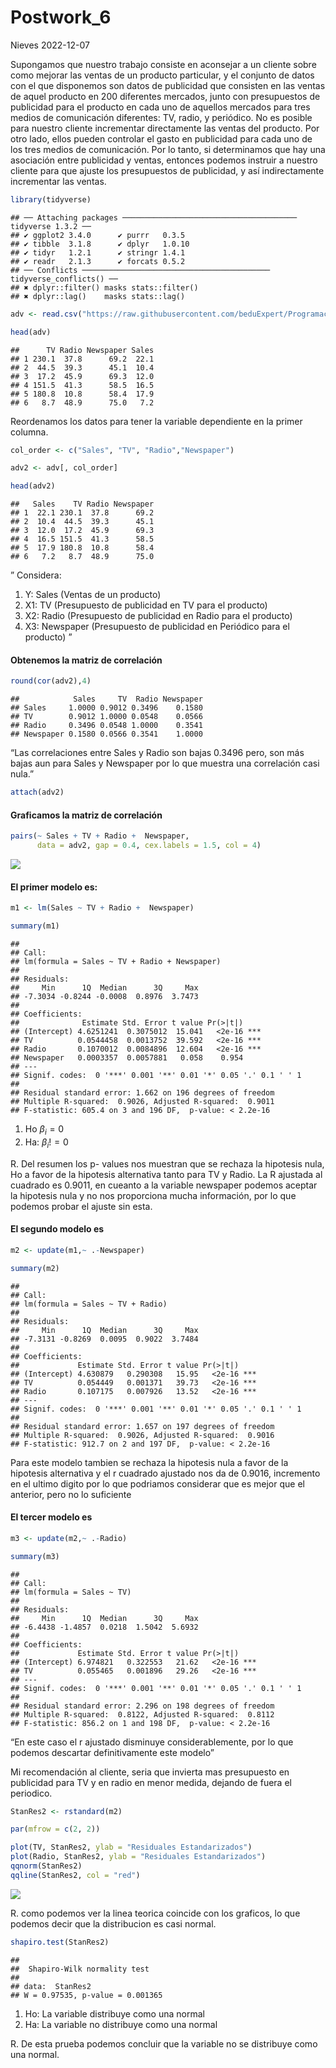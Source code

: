 Postwork_6
================
Nieves
2022-12-07

Supongamos que nuestro trabajo consiste en aconsejar a un cliente sobre
como mejorar las ventas de un producto particular, y el conjunto de
datos con el que disponemos son datos de publicidad que consisten en las
ventas de aquel producto en 200 diferentes mercados, junto con
presupuestos de publicidad para el producto en cada uno de aquellos
mercados para tres medios de comunicación diferentes: TV, radio, y
periódico. No es posible para nuestro cliente incrementar directamente
las ventas del producto. Por otro lado, ellos pueden controlar el gasto
en publicidad para cada uno de los tres medios de comunicación. Por lo
tanto, si determinamos que hay una asociación entre publicidad y ventas,
entonces podemos instruir a nuestro cliente para que ajuste los
presupuestos de publicidad, y así indirectamente incrementar las ventas.

``` r
library(tidyverse)
```

    ## ── Attaching packages ─────────────────────────────────────── tidyverse 1.3.2 ──
    ## ✔ ggplot2 3.4.0      ✔ purrr   0.3.5 
    ## ✔ tibble  3.1.8      ✔ dplyr   1.0.10
    ## ✔ tidyr   1.2.1      ✔ stringr 1.4.1 
    ## ✔ readr   2.1.3      ✔ forcats 0.5.2 
    ## ── Conflicts ────────────────────────────────────────── tidyverse_conflicts() ──
    ## ✖ dplyr::filter() masks stats::filter()
    ## ✖ dplyr::lag()    masks stats::lag()

``` r
adv <- read.csv("https://raw.githubusercontent.com/beduExpert/Programacion-R-Santander-2022/main/Sesion-06/data/advertising.csv")
```

``` r
head(adv)
```

    ##      TV Radio Newspaper Sales
    ## 1 230.1  37.8      69.2  22.1
    ## 2  44.5  39.3      45.1  10.4
    ## 3  17.2  45.9      69.3  12.0
    ## 4 151.5  41.3      58.5  16.5
    ## 5 180.8  10.8      58.4  17.9
    ## 6   8.7  48.9      75.0   7.2

Reordenamos los datos para tener la variable dependiente en la primer
columna.

``` r
col_order <- c("Sales", "TV", "Radio","Newspaper")
```

``` r
adv2 <- adv[, col_order]
```

``` r
head(adv2)
```

    ##   Sales    TV Radio Newspaper
    ## 1  22.1 230.1  37.8      69.2
    ## 2  10.4  44.5  39.3      45.1
    ## 3  12.0  17.2  45.9      69.3
    ## 4  16.5 151.5  41.3      58.5
    ## 5  17.9 180.8  10.8      58.4
    ## 6   7.2   8.7  48.9      75.0

” Considera:

1.  Y: Sales (Ventas de un producto)
2.  X1: TV (Presupuesto de publicidad en TV para el producto)
3.  X2: Radio (Presupuesto de publicidad en Radio para el producto)
4.  X3: Newspaper (Presupuesto de publicidad en Periódico para el
    producto) ”

#### Obtenemos la matriz de correlación

``` r
round(cor(adv2),4)
```

    ##            Sales     TV  Radio Newspaper
    ## Sales     1.0000 0.9012 0.3496    0.1580
    ## TV        0.9012 1.0000 0.0548    0.0566
    ## Radio     0.3496 0.0548 1.0000    0.3541
    ## Newspaper 0.1580 0.0566 0.3541    1.0000

“Las correlaciones entre Sales y Radio son bajas 0.3496 pero, son más
bajas aun para Sales y Newspaper por lo que muestra una correlación casi
nula.”

``` r
attach(adv2)
```

#### Graficamos la matriz de correlación

``` r
pairs(~ Sales + TV + Radio +  Newspaper, 
      data = adv2, gap = 0.4, cex.labels = 1.5, col = 4)
```

![](Postwork_6_files/figure-gfm/unnamed-chunk-9-1.png)<!-- -->

#### El primer modelo es:

``` r
m1 <- lm(Sales ~ TV + Radio +  Newspaper)
```

``` r
summary(m1)
```

    ## 
    ## Call:
    ## lm(formula = Sales ~ TV + Radio + Newspaper)
    ## 
    ## Residuals:
    ##     Min      1Q  Median      3Q     Max 
    ## -7.3034 -0.8244 -0.0008  0.8976  3.7473 
    ## 
    ## Coefficients:
    ##              Estimate Std. Error t value Pr(>|t|)    
    ## (Intercept) 4.6251241  0.3075012  15.041   <2e-16 ***
    ## TV          0.0544458  0.0013752  39.592   <2e-16 ***
    ## Radio       0.1070012  0.0084896  12.604   <2e-16 ***
    ## Newspaper   0.0003357  0.0057881   0.058    0.954    
    ## ---
    ## Signif. codes:  0 '***' 0.001 '**' 0.01 '*' 0.05 '.' 0.1 ' ' 1
    ## 
    ## Residual standard error: 1.662 on 196 degrees of freedom
    ## Multiple R-squared:  0.9026, Adjusted R-squared:  0.9011 
    ## F-statistic: 605.4 on 3 and 196 DF,  p-value: < 2.2e-16

1.  Ho $\beta_i =0$
2.  Ha: $\beta_i != 0$

R. Del resumen los p- values nos muestran que se rechaza la hipotesis
nula, Ho a favor de la hipotesis alternativa tanto para TV y Radio. La R
ajustada al cuadrado es 0.9011, en cueanto a la variable newspaper
podemos aceptar la hipotesis nula y no nos proporciona mucha
información, por lo que podemos probar el ajuste sin esta.

#### El segundo modelo es

``` r
m2 <- update(m1,~ .-Newspaper)
```

``` r
summary(m2)
```

    ## 
    ## Call:
    ## lm(formula = Sales ~ TV + Radio)
    ## 
    ## Residuals:
    ##     Min      1Q  Median      3Q     Max 
    ## -7.3131 -0.8269  0.0095  0.9022  3.7484 
    ## 
    ## Coefficients:
    ##             Estimate Std. Error t value Pr(>|t|)    
    ## (Intercept) 4.630879   0.290308   15.95   <2e-16 ***
    ## TV          0.054449   0.001371   39.73   <2e-16 ***
    ## Radio       0.107175   0.007926   13.52   <2e-16 ***
    ## ---
    ## Signif. codes:  0 '***' 0.001 '**' 0.01 '*' 0.05 '.' 0.1 ' ' 1
    ## 
    ## Residual standard error: 1.657 on 197 degrees of freedom
    ## Multiple R-squared:  0.9026, Adjusted R-squared:  0.9016 
    ## F-statistic: 912.7 on 2 and 197 DF,  p-value: < 2.2e-16

Para este modelo tambien se rechaza la hipotesis nula a favor de la
hipotesis alternativa y el r cuadrado ajustado nos da de 0.9016,
incremento en el ultimo digito por lo que podriamos considerar que es
mejor que el anterior, pero no lo suficiente

#### El tercer modelo es

``` r
m3 <- update(m2,~ .-Radio)
```

``` r
summary(m3)
```

    ## 
    ## Call:
    ## lm(formula = Sales ~ TV)
    ## 
    ## Residuals:
    ##     Min      1Q  Median      3Q     Max 
    ## -6.4438 -1.4857  0.0218  1.5042  5.6932 
    ## 
    ## Coefficients:
    ##             Estimate Std. Error t value Pr(>|t|)    
    ## (Intercept) 6.974821   0.322553   21.62   <2e-16 ***
    ## TV          0.055465   0.001896   29.26   <2e-16 ***
    ## ---
    ## Signif. codes:  0 '***' 0.001 '**' 0.01 '*' 0.05 '.' 0.1 ' ' 1
    ## 
    ## Residual standard error: 2.296 on 198 degrees of freedom
    ## Multiple R-squared:  0.8122, Adjusted R-squared:  0.8112 
    ## F-statistic: 856.2 on 1 and 198 DF,  p-value: < 2.2e-16

“En este caso el r ajustado disminuye considerablemente, por lo que
podemos descartar definitivamente este modelo”

Mi recomendación al cliente, seria que invierta mas presupuesto en
publicidad para TV y en radio en menor medida, dejando de fuera el
periodico.

``` r
StanRes2 <- rstandard(m2) 
```

``` r
par(mfrow = c(2, 2))

plot(TV, StanRes2, ylab = "Residuales Estandarizados")
plot(Radio, StanRes2, ylab = "Residuales Estandarizados")
qqnorm(StanRes2)
qqline(StanRes2, col = "red")
```

![](Postwork_6_files/figure-gfm/unnamed-chunk-17-1.png)<!-- -->

R. como podemos ver la linea teorica coincide con los graficos, lo que
podemos decir que la distribucion es casi normal.

``` r
shapiro.test(StanRes2)
```

    ## 
    ##  Shapiro-Wilk normality test
    ## 
    ## data:  StanRes2
    ## W = 0.97535, p-value = 0.001365

1.  Ho: La variable distribuye como una normal
2.  Ha: La variable no distribuye como una normal

R. De esta prueba podemos concluir que la variable no se distribuye como
una normal.
